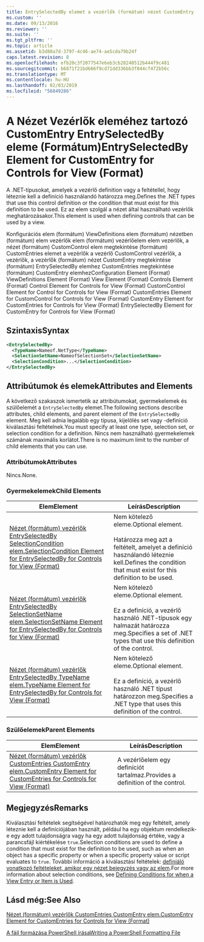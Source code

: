 ```yaml
---
title: EntrySelectedBy elemet a vezérlők (formátum) nézet CustomEntry |} A Microsoft Docs
ms.custom: ''
ms.date: 09/13/2016
ms.reviewer: ''
ms.suite: ''
ms.tgt_pltfrm: ''
ms.topic: article
ms.assetid: b3d80a7d-3797-4c46-ae74-ae5cda79b24f
caps.latest.revision: 8
ms.openlocfilehash: efb20c3f2077547e6eb3cb28240512b444f9c481
ms.sourcegitcommit: b6871f21bd666f9cd71dd336bb3f844cf472b56c
ms.translationtype: MT
ms.contentlocale: hu-HU
ms.lasthandoff: 02/03/2019
ms.locfileid: "56849286"
---
```

# <a name="entryselectedby-element-for-customentry-for-controls-for-view-format"></a><span data-ttu-id="1fb6b-102">A Nézet Vezérlők eleméhez tartozó CustomEntry EntrySelectedBy eleme (Formátum)</span><span class="sxs-lookup"><span data-stu-id="1fb6b-102">EntrySelectedBy Element for CustomEntry for Controls for View (Format)</span></span>

<span data-ttu-id="1fb6b-103">A .NET-típusokat, amelyek a vezérlő definition vagy a feltétellel, hogy léteznie kell a definíció használandó határozza meg.</span><span class="sxs-lookup"><span data-stu-id="1fb6b-103">Defines the .NET types that use this control definition or the condition that must exist for this definition to be used.</span></span> <span data-ttu-id="1fb6b-104">Ez az elem szolgál a nézet által használható vezérlők meghatározásakor.</span><span class="sxs-lookup"><span data-stu-id="1fb6b-104">This element is used when defining controls that can be used by a view.</span></span>

<span data-ttu-id="1fb6b-105">Konfigurációs elem (formátum) ViewDefinitions elem (formátum) nézetben (formátum) elem vezérlők elem (formátum) vezérlőelem elem vezérlők, a nézet (formátum) CustomControl elem megtekintése (formátum) CustomEntries elemet a vezérlők a vezérlő CustomControl vezérlők, a vezérlők, a vezérlők (formátum) nézet CustomEntry megtekintése (formátum) EntrySelectedBy elemhez CustomEntries megtekintése (formátum) CustomEntry elemhez</span><span class="sxs-lookup"><span data-stu-id="1fb6b-105">Configuration Element (Format) ViewDefinitions Element (Format) View Element (Format) Controls Element (Format) Control Element for Controls for View (Format) CustomControl Element for Control for Controls for View (Format) CustomEntries Element for CustomControl for Controls for View (Format) CustomEntry Element for CustomEntries for Controls for View (Format) EntrySelectedBy Element for CustomEntry for Controls for View (Format)</span></span>

## <a name="syntax"></a><span data-ttu-id="1fb6b-106">Szintaxis</span><span class="sxs-lookup"><span data-stu-id="1fb6b-106">Syntax</span></span>

```xml
<EntrySelectedBy>
  <TypeName>Nameof.NetType</TypeName>
  <SelectionSetName>NameofSelectionSet</SelectionSetName>
  <SelectionCondition>...</SelectionCondition>
</EntrySelectedBy>
```

## <a name="attributes-and-elements"></a><span data-ttu-id="1fb6b-107">Attribútumok és elemek</span><span class="sxs-lookup"><span data-stu-id="1fb6b-107">Attributes and Elements</span></span>

<span data-ttu-id="1fb6b-108">A következő szakaszok ismertetik az attribútumokat, gyermekelemek és szülőelemét a `EntrySelectedBy` elemet.</span><span class="sxs-lookup"><span data-stu-id="1fb6b-108">The following sections describe attributes, child elements, and parent element of the `EntrySelectedBy` element.</span></span> <span data-ttu-id="1fb6b-109">Meg kell adnia legalább egy típusa, kijelölés set vagy -definíció kiválasztási feltételnek.</span><span class="sxs-lookup"><span data-stu-id="1fb6b-109">You must specify at least one type, selection set, or selection condition for a definition.</span></span> <span data-ttu-id="1fb6b-110">Nincs nem használható gyermekelemek számának maximális korlátot.</span><span class="sxs-lookup"><span data-stu-id="1fb6b-110">There is no maximum limit to the number of child elements that you can use.</span></span>

### <a name="attributes"></a><span data-ttu-id="1fb6b-111">Attribútumok</span><span class="sxs-lookup"><span data-stu-id="1fb6b-111">Attributes</span></span>

<span data-ttu-id="1fb6b-112">Nincs.</span><span class="sxs-lookup"><span data-stu-id="1fb6b-112">None.</span></span>

### <a name="child-elements"></a><span data-ttu-id="1fb6b-113">Gyermekelemek</span><span class="sxs-lookup"><span data-stu-id="1fb6b-113">Child Elements</span></span>

|<span data-ttu-id="1fb6b-114">Elem</span><span class="sxs-lookup"><span data-stu-id="1fb6b-114">Element</span></span>|<span data-ttu-id="1fb6b-115">Leírás</span><span class="sxs-lookup"><span data-stu-id="1fb6b-115">Description</span></span>|
|-------------|-----------------|
|[<span data-ttu-id="1fb6b-116">Nézet (formátum) vezérlők EntrySelectedBy SelectionCondition elem.</span><span class="sxs-lookup"><span data-stu-id="1fb6b-116">SelectionCondition Element for EntrySelectedBy for Controls for View (Format)</span></span>](./selectioncondition-element-for-entryselectedby-for-controls-for-view-format.md)|<span data-ttu-id="1fb6b-117">Nem kötelező eleme.</span><span class="sxs-lookup"><span data-stu-id="1fb6b-117">Optional element.</span></span><br /><br /> <span data-ttu-id="1fb6b-118">Határozza meg azt a feltételt, amelyet a definíció használandó léteznie kell.</span><span class="sxs-lookup"><span data-stu-id="1fb6b-118">Defines the condition that must exist for this definition to be used.</span></span>|
|[<span data-ttu-id="1fb6b-119">Nézet (formátum) vezérlők EntrySelectedBy SelectionSetName elem.</span><span class="sxs-lookup"><span data-stu-id="1fb6b-119">SelectionSetName Element for EntrySelectedBy for Controls for View (Format)</span></span>](./selectionsetname-element-for-entryselectedby-for-controls-for-view-format.md)|<span data-ttu-id="1fb6b-120">Nem kötelező eleme.</span><span class="sxs-lookup"><span data-stu-id="1fb6b-120">Optional element.</span></span><br /><br /> <span data-ttu-id="1fb6b-121">Ez a definíció, a vezérlő használó .NET-típusok egy halmazát határozza meg.</span><span class="sxs-lookup"><span data-stu-id="1fb6b-121">Specifies a set of .NET types that use this definition of the control.</span></span>|
|[<span data-ttu-id="1fb6b-122">Nézet (formátum) vezérlők EntrySelectedBy TypeName elem.</span><span class="sxs-lookup"><span data-stu-id="1fb6b-122">TypeName Element for EntrySelectedBy for Controls for View (Format)</span></span>](./typename-element-for-entryselectedby-for-controls-for-view-format.md)|<span data-ttu-id="1fb6b-123">Nem kötelező eleme.</span><span class="sxs-lookup"><span data-stu-id="1fb6b-123">Optional element.</span></span><br /><br /> <span data-ttu-id="1fb6b-124">Ez a definíció, a vezérlő használó .NET típust határozzon meg.</span><span class="sxs-lookup"><span data-stu-id="1fb6b-124">Specifies a .NET type that uses this definition of the control.</span></span>|

### <a name="parent-elements"></a><span data-ttu-id="1fb6b-125">Szülőelemek</span><span class="sxs-lookup"><span data-stu-id="1fb6b-125">Parent Elements</span></span>

|<span data-ttu-id="1fb6b-126">Elem</span><span class="sxs-lookup"><span data-stu-id="1fb6b-126">Element</span></span>|<span data-ttu-id="1fb6b-127">Leírás</span><span class="sxs-lookup"><span data-stu-id="1fb6b-127">Description</span></span>|
|-------------|-----------------|
|[<span data-ttu-id="1fb6b-128">Nézet (formátum) vezérlők CustomEntries CustomEntry elem.</span><span class="sxs-lookup"><span data-stu-id="1fb6b-128">CustomEntry Element for CustomEntries for Controls for View (Format)</span></span>](./customentry-element-for-customentries-for-controls-for-view-format.md)|<span data-ttu-id="1fb6b-129">A vezérlőelem egy definíciót tartalmaz.</span><span class="sxs-lookup"><span data-stu-id="1fb6b-129">Provides a definition of the control.</span></span>|

## <a name="remarks"></a><span data-ttu-id="1fb6b-130">Megjegyzés</span><span class="sxs-lookup"><span data-stu-id="1fb6b-130">Remarks</span></span>

<span data-ttu-id="1fb6b-131">Kiválasztási feltételek segítségével határozhatók meg egy feltételt, amely léteznie kell a definíciójában használt, például ha egy objektum rendelkezik-e egy adott tulajdonságra vagy ha egy adott tulajdonság értéke, vagy a parancsfájl kiértékelése `true`.</span><span class="sxs-lookup"><span data-stu-id="1fb6b-131">Selection conditions are used to define a condition that must exist for the definition to be used, such as when an object has a specific property or when a specific property value or script evaluates to `true`.</span></span> <span data-ttu-id="1fb6b-132">További információ a kiválasztási feltételek: [definiáló vonatkozó feltételeket, amikor egy nézet bejegyzés vagy az elem](./defining-conditions-for-displaying-data.md).</span><span class="sxs-lookup"><span data-stu-id="1fb6b-132">For more information about selection conditions, see [Defining Conditions for when a View Entry or Item is Used](./defining-conditions-for-displaying-data.md).</span></span>

## <a name="see-also"></a><span data-ttu-id="1fb6b-133">Lásd még:</span><span class="sxs-lookup"><span data-stu-id="1fb6b-133">See Also</span></span>

[<span data-ttu-id="1fb6b-134">Nézet (formátum) vezérlők CustomEntries CustomEntry elem.</span><span class="sxs-lookup"><span data-stu-id="1fb6b-134">CustomEntry Element for CustomEntries for Controls for View (Format)</span></span>](./customentry-element-for-customentries-for-controls-for-view-format.md)

[<span data-ttu-id="1fb6b-135">A fájl formázása PowerShell írása</span><span class="sxs-lookup"><span data-stu-id="1fb6b-135">Writing a PowerShell Formatting File</span></span>](./writing-a-powershell-formatting-file.md)
